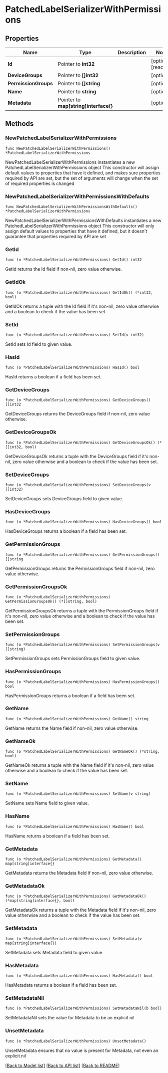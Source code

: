# PatchedLabelSerializerWithPermissions

## Properties

Name | Type | Description | Notes
------------ | ------------- | ------------- | -------------
**Id** | Pointer to **int32** |  | [optional] [readonly] 
**DeviceGroups** | Pointer to **[]int32** |  | [optional] 
**PermissionGroups** | Pointer to **[]string** |  | [optional] 
**Name** | Pointer to **string** |  | [optional] 
**Metadata** | Pointer to **map[string]interface{}** |  | [optional] 

## Methods

### NewPatchedLabelSerializerWithPermissions

`func NewPatchedLabelSerializerWithPermissions() *PatchedLabelSerializerWithPermissions`

NewPatchedLabelSerializerWithPermissions instantiates a new PatchedLabelSerializerWithPermissions object
This constructor will assign default values to properties that have it defined,
and makes sure properties required by API are set, but the set of arguments
will change when the set of required properties is changed

### NewPatchedLabelSerializerWithPermissionsWithDefaults

`func NewPatchedLabelSerializerWithPermissionsWithDefaults() *PatchedLabelSerializerWithPermissions`

NewPatchedLabelSerializerWithPermissionsWithDefaults instantiates a new PatchedLabelSerializerWithPermissions object
This constructor will only assign default values to properties that have it defined,
but it doesn't guarantee that properties required by API are set

### GetId

`func (o *PatchedLabelSerializerWithPermissions) GetId() int32`

GetId returns the Id field if non-nil, zero value otherwise.

### GetIdOk

`func (o *PatchedLabelSerializerWithPermissions) GetIdOk() (*int32, bool)`

GetIdOk returns a tuple with the Id field if it's non-nil, zero value otherwise
and a boolean to check if the value has been set.

### SetId

`func (o *PatchedLabelSerializerWithPermissions) SetId(v int32)`

SetId sets Id field to given value.

### HasId

`func (o *PatchedLabelSerializerWithPermissions) HasId() bool`

HasId returns a boolean if a field has been set.

### GetDeviceGroups

`func (o *PatchedLabelSerializerWithPermissions) GetDeviceGroups() []int32`

GetDeviceGroups returns the DeviceGroups field if non-nil, zero value otherwise.

### GetDeviceGroupsOk

`func (o *PatchedLabelSerializerWithPermissions) GetDeviceGroupsOk() (*[]int32, bool)`

GetDeviceGroupsOk returns a tuple with the DeviceGroups field if it's non-nil, zero value otherwise
and a boolean to check if the value has been set.

### SetDeviceGroups

`func (o *PatchedLabelSerializerWithPermissions) SetDeviceGroups(v []int32)`

SetDeviceGroups sets DeviceGroups field to given value.

### HasDeviceGroups

`func (o *PatchedLabelSerializerWithPermissions) HasDeviceGroups() bool`

HasDeviceGroups returns a boolean if a field has been set.

### GetPermissionGroups

`func (o *PatchedLabelSerializerWithPermissions) GetPermissionGroups() []string`

GetPermissionGroups returns the PermissionGroups field if non-nil, zero value otherwise.

### GetPermissionGroupsOk

`func (o *PatchedLabelSerializerWithPermissions) GetPermissionGroupsOk() (*[]string, bool)`

GetPermissionGroupsOk returns a tuple with the PermissionGroups field if it's non-nil, zero value otherwise
and a boolean to check if the value has been set.

### SetPermissionGroups

`func (o *PatchedLabelSerializerWithPermissions) SetPermissionGroups(v []string)`

SetPermissionGroups sets PermissionGroups field to given value.

### HasPermissionGroups

`func (o *PatchedLabelSerializerWithPermissions) HasPermissionGroups() bool`

HasPermissionGroups returns a boolean if a field has been set.

### GetName

`func (o *PatchedLabelSerializerWithPermissions) GetName() string`

GetName returns the Name field if non-nil, zero value otherwise.

### GetNameOk

`func (o *PatchedLabelSerializerWithPermissions) GetNameOk() (*string, bool)`

GetNameOk returns a tuple with the Name field if it's non-nil, zero value otherwise
and a boolean to check if the value has been set.

### SetName

`func (o *PatchedLabelSerializerWithPermissions) SetName(v string)`

SetName sets Name field to given value.

### HasName

`func (o *PatchedLabelSerializerWithPermissions) HasName() bool`

HasName returns a boolean if a field has been set.

### GetMetadata

`func (o *PatchedLabelSerializerWithPermissions) GetMetadata() map[string]interface{}`

GetMetadata returns the Metadata field if non-nil, zero value otherwise.

### GetMetadataOk

`func (o *PatchedLabelSerializerWithPermissions) GetMetadataOk() (*map[string]interface{}, bool)`

GetMetadataOk returns a tuple with the Metadata field if it's non-nil, zero value otherwise
and a boolean to check if the value has been set.

### SetMetadata

`func (o *PatchedLabelSerializerWithPermissions) SetMetadata(v map[string]interface{})`

SetMetadata sets Metadata field to given value.

### HasMetadata

`func (o *PatchedLabelSerializerWithPermissions) HasMetadata() bool`

HasMetadata returns a boolean if a field has been set.

### SetMetadataNil

`func (o *PatchedLabelSerializerWithPermissions) SetMetadataNil(b bool)`

 SetMetadataNil sets the value for Metadata to be an explicit nil

### UnsetMetadata
`func (o *PatchedLabelSerializerWithPermissions) UnsetMetadata()`

UnsetMetadata ensures that no value is present for Metadata, not even an explicit nil

[[Back to Model list]](../README.md#documentation-for-models) [[Back to API list]](../README.md#documentation-for-api-endpoints) [[Back to README]](../README.md)


